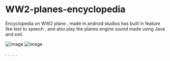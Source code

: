 # WW2-planes-encyclopedia
Encyclopedia on WW2 plane , made in android studios has built in feature like text to speech , and also play the planes engine sound made using Java and xml.

![image](https://user-images.githubusercontent.com/66934832/133579899-e92a5542-9527-4299-9bf5-e609b724fb13.png)
![image](https://user-images.githubusercontent.com/66934832/133580077-d5038627-2822-4f57-890c-7378c5d1559f.png)

.
.
.
.
.



